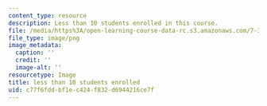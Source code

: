 ```yaml
---
content_type: resource
description: Less than 10 students enrolled in this course.
file: /media/https%3A/open-learning-course-data-rc.s3.amazonaws.com/7-341-of-mice-and-men-humanized-mice-in-cancer-research-spring-2015/c77f6fddbf1ec424f832d6944216ce7f_ocwimage.2016-03-15.9808112984
file_type: image/png
image_metadata:
  caption: ''
  credit: ''
  image-alt: ''
resourcetype: Image
title: less than 10 students enrolled
uid: c77f6fdd-bf1e-c424-f832-d6944216ce7f
---
```

